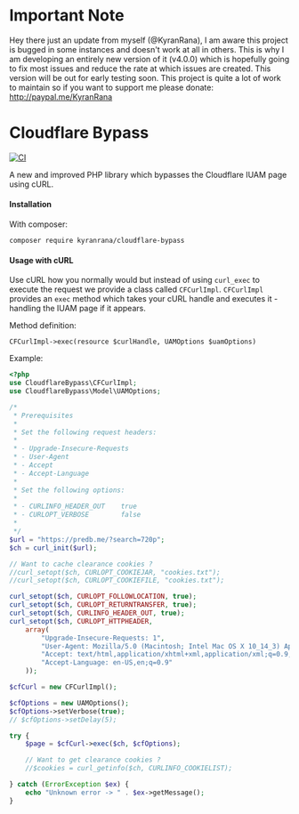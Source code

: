 # Important Note

Hey there just an update from myself (@KyranRana), I am aware this project is bugged in some instances and doesn't work at all in others. This is why I am developing an entirely new version of it (v4.0.0) which is hopefully going to fix most issues and reduce the rate at which issues are created. This version will be out for early testing soon. This project is quite a lot of work to maintain so if you want to support me please donate: http://paypal.me/KyranRana


# Cloudflare Bypass

[![CI](https://github.com/KyranRana/cloudflare-bypass/workflows/CI/badge.svg)](https://github.com/jaymoulin/cloudflare-bypass/actions?query=workflow%3ACI)

A new and improved PHP library which bypasses the Cloudflare IUAM page using cURL.


#### Installation

With composer:

`composer require kyranrana/cloudflare-bypass`


#### Usage with cURL

Use cURL how you normally would but instead of using `curl_exec` to execute the 
request we provide a class called `CFCurlImpl`. `CFCurlImpl` provides an `exec` method which takes your cURL handle and 
executes it - handling the IUAM page if it appears.

  
Method definition:
  
```
CFCurlImpl->exec(resource $curlHandle, UAMOptions $uamOptions)
``` 

Example:

```php
<?php
use CloudflareBypass\CFCurlImpl;
use CloudflareBypass\Model\UAMOptions;

/*
 * Prerequisites
 *
 * Set the following request headers:
 *
 * - Upgrade-Insecure-Requests
 * - User-Agent
 * - Accept
 * - Accept-Language
 *
 * Set the following options:
 *
 * - CURLINFO_HEADER_OUT    true
 * - CURLOPT_VERBOSE        false
 *
 */
$url = "https://predb.me/?search=720p";
$ch = curl_init($url);

// Want to cache clearance cookies ?
//curl_setopt($ch, CURLOPT_COOKIEJAR, "cookies.txt");
//curl_setopt($ch, CURLOPT_COOKIEFILE, "cookies.txt");

curl_setopt($ch, CURLOPT_FOLLOWLOCATION, true);
curl_setopt($ch, CURLOPT_RETURNTRANSFER, true);
curl_setopt($ch, CURLINFO_HEADER_OUT, true);
curl_setopt($ch, CURLOPT_HTTPHEADER,
    array(
        "Upgrade-Insecure-Requests: 1",
        "User-Agent: Mozilla/5.0 (Macintosh; Intel Mac OS X 10_14_3) AppleWebKit/537.36 (KHTML, like Gecko) Chrome/76.0.3809.100 Safari/537.36",
        "Accept: text/html,application/xhtml+xml,application/xml;q=0.9,image/webp,image/apng,*/*;q=0.8,application/signed-exchange;v=b3",
        "Accept-Language: en-US,en;q=0.9"
    ));

$cfCurl = new CFCurlImpl();

$cfOptions = new UAMOptions();
$cfOptions->setVerbose(true);
// $cfOptions->setDelay(5);

try {
    $page = $cfCurl->exec($ch, $cfOptions);

    // Want to get clearance cookies ?
    //$cookies = curl_getinfo($ch, CURLINFO_COOKIELIST);

} catch (ErrorException $ex) {
    echo "Unknown error -> " . $ex->getMessage();
}
```
